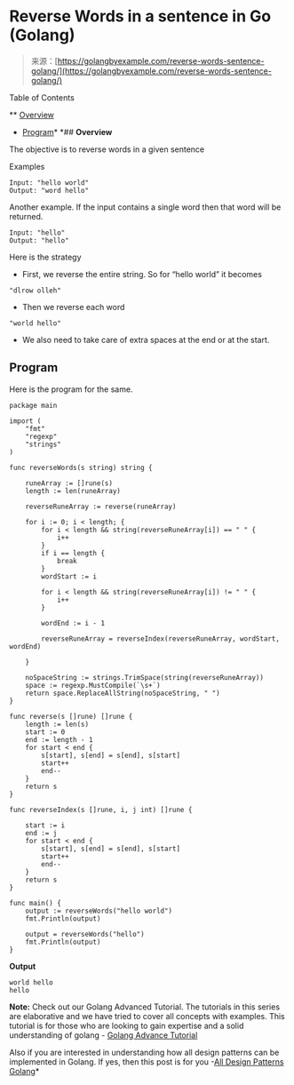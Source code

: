 <!--yml
category: 未分类
date: 2024-10-13 06:47:38
-->

# Reverse Words in a sentence in Go (Golang)

> 来源：[https://golangbyexample.com/reverse-words-sentence-golang/](https://golangbyexample.com/reverse-words-sentence-golang/)

Table of Contents

 **   [Overview](#Overview "Overview")
*   [Program](#Program "Program")*  *## **Overview**

The objective is to reverse words in a given sentence

Examples

```
Input: "hello world"
Output: "word hello"
```

Another example. If the input contains a single word then that word will be returned.

```
Input: "hello"
Output: "hello"
```

Here is the strategy

*   First, we reverse the entire string. So for “hello world” it becomes

```
"dlrow olleh"
```

*   Then we reverse each word

```
"world hello"
```

*   We also need to take care of extra spaces at the end or at the start.

## **Program**

Here is the program for the same.

```
package main

import (
	"fmt"
	"regexp"
	"strings"
)

func reverseWords(s string) string {

	runeArray := []rune(s)
	length := len(runeArray)

	reverseRuneArray := reverse(runeArray)

	for i := 0; i < length; {
		for i < length && string(reverseRuneArray[i]) == " " {
			i++
		}
		if i == length {
			break
		}
		wordStart := i

		for i < length && string(reverseRuneArray[i]) != " " {
			i++
		}

		wordEnd := i - 1

		reverseRuneArray = reverseIndex(reverseRuneArray, wordStart, wordEnd)

	}

	noSpaceString := strings.TrimSpace(string(reverseRuneArray))
	space := regexp.MustCompile(`\s+`)
	return space.ReplaceAllString(noSpaceString, " ")
}

func reverse(s []rune) []rune {
	length := len(s)
	start := 0
	end := length - 1
	for start < end {
		s[start], s[end] = s[end], s[start]
		start++
		end--
	}
	return s
}

func reverseIndex(s []rune, i, j int) []rune {

	start := i
	end := j
	for start < end {
		s[start], s[end] = s[end], s[start]
		start++
		end--
	}
	return s
}

func main() {
	output := reverseWords("hello world")
	fmt.Println(output)

	output = reverseWords("hello")
	fmt.Println(output)
}
```

**Output**

```
world hello
hello
```

**Note:** Check out our Golang Advanced Tutorial. The tutorials in this series are elaborative and we have tried to cover all concepts with examples. This tutorial is for those who are looking to gain expertise and a solid understanding of golang - [Golang Advance Tutorial](https://golangbyexample.com/golang-comprehensive-tutorial/)

Also if you are interested in understanding how all design patterns can be implemented in Golang. If yes, then this post is for you -[All Design Patterns Golang](https://golangbyexample.com/all-design-patterns-golang/)*